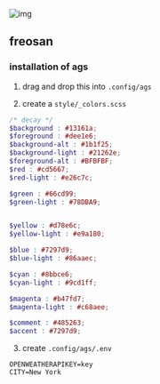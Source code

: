![img](https://raw.githubusercontent.com/chadcat7/crystal/freosan/.github/preview.png)

## freosan

### installation of ags

1. drag and drop this into `.config/ags`

2. create a `style/_colors.scss`

```scss
/* decay */
$background : #13161a;
$foreground : #dee1e6;
$background-alt : #1b1f25;
$background-light : #21262e;
$foreground-alt : #BFBFBF;
$red : #cd5667;
$red-light : #e26c7c;

$green : #66cd99;
$green-light : #78DBA9;


$yellow : #d78e6c;
$yellow-light : #e9a180;

$blue : #7297d9;
$blue-light : #86aaec;

$cyan : #8bbce6;
$cyan-light : #9cd1ff;

$magenta : #b47fd7;
$magenta-light : #c68aee;

$comment : #485263;
$accent : #7297d9;
```

3. create `.config/ags/.env`

```
OPENWEATHERAPIKEY=key
CITY=New York
```
